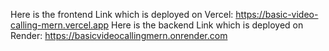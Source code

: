 Here is the frontend Link which is deployed on Vercel: https://basic-video-calling-mern.vercel.app
Here is the backend Link which is deployed on Render: https://basicvideocallingmern.onrender.com
